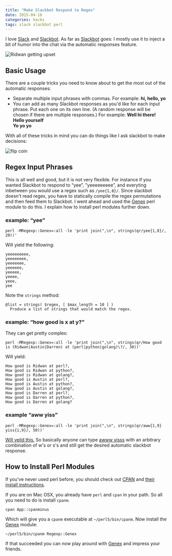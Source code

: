 ```yaml
---
title: "Make Slackbot Respond to Regex" 
date: 2015-04-16
categories: hacks
tags: slack slackbot perl
---
```


I love [Slack][] and [Slackbot][]. As far as [Slackbot][] goes: I mostly use it to inject a bit of humor into the chat via the automatic responses feature.

![Ridwan getting upset](/assets/slackbotridupset.png)

## Basic Usage

There are a couple tricks you need to know about to get the most out of the
automatic responses:

>
- Separate multiple input phrases with commas. For example: **hi, hello, yo**
- You can add as many Slackbot responses as you'd like for each input phrase. Put each one on its own line. (A random response will be chosen if there are multiple responses.) For example:
  **Well hi there!  
  Hello yourself  
  Yo yo yo**

With all of these tricks in mind you can do things like I ask slackbot to make
decisions:

![flip coin](/assets/slackbotflipcoin.png)

## Regex Input Phrases

This is all well and good, but it is not very flexible. For instance if you
wanted Slackbot to respond to “yee”, ”yeeeeeeeee”, and everyting inbetween you
would use a regex such as `/yee{1,8}/`. Since slackbot doesn't read regex, you
have to statically compile the regex permutations and then feed them to
Slackbot. I went ahead and used the [Genex][] perl module to do this. I explain
how to install perl modules further down.

### example: “yee”

```
perl -MRegexp::Genex=:all -le 'print join(",\n", strings(qr/yee{1,8}/, 20))'
```

Will yield the following:

```
yeeeeeeeee,
yeeeeeeee,
yeeeeeee,
yeeeeee,
yeeeee,
yeeee,
yeee,
yee
```

Note the `strings` method:

```
@list = strings( $regex, [ $max_length = 10 ] )
  Produce a list of strings that would match the regex.
```

### example: “how good is x at y?”

They can get pretty complex:

```
perl -MRegexp::Genex=:all -le 'print join(",\n", strings(qr/How good is (Ridwan|Austin|Darren) at (perl|python|golang)\?/, 30))'
```

Will yield:

```
How good is Ridwan at perl?,
How good is Ridwan at python?,
How good is Ridwan at golang?,
How good is Austin at perl?,
How good is Austin at python?,
How good is Austin at golang?,
How good is Darren at perl?,
How good is Darren at python?,
How good is Darren at golang?
```

### example “aww yiss”

```
perl -MRegexp::Genex=:all -le 'print join(",\n", strings(qr/aww{1,9} yiss{1,9}/, 50))'
```

[Will yeild this.](https://gist.github.com/7a04e52b8c08973d4c7e) So basically
anyone can type [awww yisss](http://www.harkavagrant.com/index.php?id=125) with
an arbitrary combination of w's or s's and still get the desired automatic
slackbot response.

## How to Install Perl Modules

If you've never used perl before, you should check out
[CPAN](http://www.cpan.org/modules/index.html) and [their install
instructions](http://www.cpan.org/modules/INSTALL.html). 

If you are on Mac OSX, you already have `perl` and `cpan` in your path. So all
you need to do is install `cpanm`.

```
cpan App::cpanminus
```

Which will give you a `cpanm` executable at `~/perl5/bin/cpanm`. Now install the
[Genex][] module:

```
~/perl5/bin/cpanm Regexp::Genex
```

If that succeeded you can now play around with [Genex][] and impress your
friends.

[Slack]: https://slack.com/
[Slackbot]: https://slack.zendesk.com/hc/en-us/articles/202026038-Slackbot-your-setup-assistant-personal-notepad-and-programmable-bot
[Genex]: http://search.cpan.org/~bowmanbs/Regexp-Genex-0.07/lib/Regexp/Genex.pm
